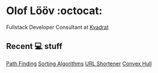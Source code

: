 # Olof Lööv :octocat:

Fullstack Developer Consultant at [Kvadrat](https://kvadrat.se)


## Recent :computer: stuff
[Path Finding](https://olofloov.github.io/path-finding/)
[Sorting Algorithms](https://olofloov.github.io/sorting-algorithms/)
[URL Shortener](https://github.com/OlofLoov/URL-shortener/)
[Convex Hull](https://olofloov.github.io/convex-hull/)

